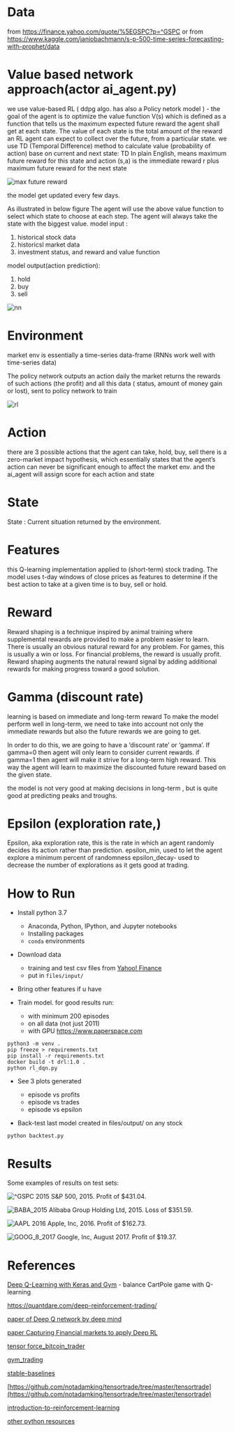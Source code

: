 
# Data
from https://finance.yahoo.com/quote/%5EGSPC?p=^GSPC
or from https://www.kaggle.com/janiobachmann/s-p-500-time-series-forecasting-with-prophet/data


# Value based network approach(actor ai_agent.py)
we use value-based RL (  ddpg algo. has also a  Policy netork model ) - the goal of the agent is to optimize the value function V(s) which is defined as a function that tells us the maximum expected future reward the agent shall get at each state.
The value of each state is the total amount of the reward an RL agent can expect to collect over the future, from a particular state.
we use TD (Temporal Difference) method to calculate value (probability of action) base on current and next state: 
TD In plain English, 
 means maximum future reward for this state and action (s,a) 
is the immediate reward r plus maximum future reward for the next state
                 
![max future reward](https://github.com/loliksamuel/py-ML-rl-trade/blob/master/files/output/max_future_reward.png)

the model get updated every few days.


As illustrated in below figure
The agent will use the  above value function to select which state to choose at each step. The agent will always take the state with the biggest value.
model input :
 1. historical stock data 
 2. historicsl market data 
 3. investment status, and reward and value function
 
model output(action prediction):
1. hold
2. buy
3. sell


![nn](https://github.com/loliksamuel/py-ML-rl-trade/blob/master/files/output/nn.png)





# Environment
 market env is essentially a time-series data-frame (RNNs work well with time-series data)
 
 
The policy network outputs an action daily 
the market returns the rewards of such actions (the profit)
and all this data ( status,   amount of money gain or lost), sent to policy network to train
 
![rl](https://github.com/loliksamuel/py-ML-rl-trade/blob/master/files/output/rl.png)

# Action
there are 3 possible actions that the agent can take, hold, buy, sell
there is a zero-market impact hypothesis, which essentially
states that the agent’s action can never be significant enough to affect the market env.
and the ai_agent will assign score for each action and state
  
# State
State : Current situation returned by the environment.

# Features

this Q-learning implementation applied to (short-term) stock trading. 
The model uses t-day windows of close prices as features 
to determine if the best action to take at a given time is to buy, sell or hold.


# Reward

Reward shaping is a technique inspired by animal training where supplemental rewards are provided to make a problem easier to learn. 
There is usually an obvious natural reward for any problem. 
For games, this is usually a win or loss. For financial problems, 
the reward is usually profit. Reward shaping augments the natural reward signal by adding additional rewards for making progress toward a good solution.

# Gamma (discount rate)

learning is based on immediate and long-term reward
To make the model perform well in long-term, 
we need to take into account not only the immediate rewards but also the future rewards we are going to get. 

In order to do this, we are going to have a ‘discount rate’ or ‘gamma’. 
If gamma=0 then agent will only learn to consider current rewards. 
if gamma=1 then agent will make it strive for a long-term high reward.
This way the agent will learn to maximize the discounted future reward based on the given state.

the model is not very good at making decisions in long-term , but is quite good at predicting peaks and troughs.

# Epsilon (exploration rate,)
Epsilon, aka exploration rate, this is the rate in which an agent randomly decides its action rather than prediction.
epsilon_min, used to let the agent  explore a minimum percent of randomness
epsilon_decay- used to decrease the number of explorations as it gets good at trading.




# How to Run

- Install python 3.7
	- Anaconda, Python, IPython, and Jupyter notebooks
	- Installing packages
	- `conda` environments

- Download data
	- training and test csv files from [Yahoo! Finance](https://ca.finance.yahoo.com/quote/%5EGSPC/history?p=%5EGSPC) 
	- put in `files/input/`

- Bring other features if u have

- Train model. for good results run:
	- with minimum 200 episodes 
	- on all data (not just 2011) 
	- with GPU  https://www.paperspace.com 
```
python3 -m venv .
pip freeze > requirements.txt
pip install -r requirements.txt
docker build -t drl:1.0 .
python rl_dqn.py
```

- See 3 plots generated 
	- episode vs profits
	- episode vs trades
	- episode vs epsilon

- Back-test last model created in files/output/ on any stock
```
python backtest.py
```


# Results

Some examples of results on test sets:

![^GSPC 2015](https://github.com/edwardhdlu/q-trader/blob/master/images/^GSPC_2015.png)
S&P 500, 2015. Profit of $431.04.

![BABA_2015](https://github.com/edwardhdlu/q-trader/blob/master/images/BABA_2015.png)
Alibaba Group Holding Ltd, 2015. Loss of $351.59.

![AAPL 2016](https://github.com/edwardhdlu/q-trader/blob/master/images/AAPL_2016.png)
Apple, Inc, 2016. Profit of $162.73.

![GOOG_8_2017](https://github.com/edwardhdlu/q-trader/blob/master/images/GOOG_8_2017.png)
Google, Inc, August 2017. Profit of $19.37.



# References

[Deep Q-Learning with Keras and Gym](https://keon.io/deep-q-learning/) - balance CartPole game with Q-learning

https://quantdare.com/deep-reinforcement-trading/

[paper of Deep Q network by deep mind](https://arxiv.org/pdf/1509.06461.pdf)

[paper Capturing Financial markets to apply Deep RL](https://arxiv.org/pdf/1907.04373.pdf)

[tensor force_bitcoin_trader](https://github.com/lefnire/tforce_btc_trader)

[gym_trading](https://github.com/AdrianP-/gym_trading)

[stable-baselines](https://stable-baselines.readthedocs.io/en/master/guide/quickstart.html)

[https://github.com/notadamking/tensortrade/tree/master/tensortrade](https://github.com/notadamking/tensortrade/tree/master/tensortrade)

[introduction-to-reinforcement-learning](https://medium.com/free-code-camp/a-brief-introduction-to-reinforcement-learning-7799af5840db)

[other python resources](https://github.com/topics/trading?l=python)


